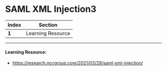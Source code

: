 # SAML XML Injection3

Index | Section
--- | ---
**1** | Learning Resource

___


#### Learning Resource: 

* https://research.nccgroup.com/2021/03/29/saml-xml-injection/
